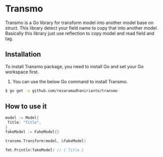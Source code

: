 # Transmo
Transmo is a Go library for transform model into another model base on struct. This library detect your field name to copy that into another model. Basically this library just use reflection to copy model and read field and tag.

## Installation

To install Transmo package, you need to install Go and set your Go workspace first.

1. You can use the below Go command to install Transmo.

```sh
$ go get -u github.com/rezaramadhanirianto/transmo
```

## How to use it

````go
model := Model{
 Title: "Title",
}
fakeModel := FakeModel{}

transmo.Transform(model, &fakeModel)

fmt.Println(fakeModel) // { Title }
````
